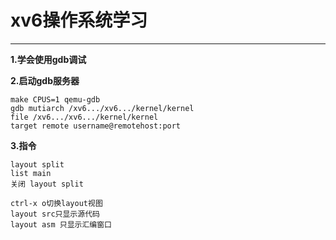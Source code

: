 # xv6操作系统学习

---

**1.学会使用gdb调试**

**2.启动gdb服务器**

~~~
make CPUS=1 qemu-gdb
gdb mutiarch /xv6.../xv6.../kernel/kernel
file /xv6.../xv6.../kernel/kernel
target remote username@remotehost:port
~~~

**3.指令**

~~~
layout split
list main
关闭 layout split

ctrl-x o切换layout视图
layout src只显示源代码
layout asm 只显示汇编窗口
~~~





